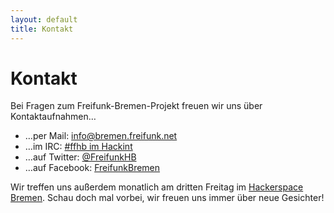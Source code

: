 ```yaml
---
layout: default
title: Kontakt
---
```

Kontakt
=======

Bei Fragen zum Freifunk-Bremen-Projekt freuen wir uns über Kontaktaufnahmen…

* …per Mail: [info@bremen.freifunk.net](mailto:info@bremen.freifunk.net)
* …im IRC: [#ffhb im Hackint](irc://irc.hackint.org/ffhb)
* …auf Twitter: [@FreifunkHB](https://twitter.com/FreifunkHB)
* …auf Facebook: [FreifunkBremen](https://www.facebook.com/FreifunkBremen)

Wir treffen uns außerdem monatlich am dritten Freitag im [Hackerspace
Bremen](https://www.hackerspace-bremen.de/anfahrt/). Schau doch mal vorbei, wir
freuen uns immer über neue Gesichter!
